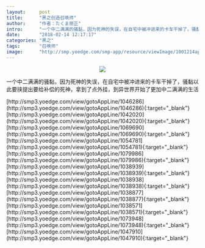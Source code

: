 ```yaml
---
layout:     post
title:      "黑之创造召唤师"
author:     "作者：たくま朋正"
intro:      "一个中二满满的骚黏，因为死神的失误，在自宅中被冲进来的卡车干掉了，骚黏以此要挟提出要给补偿的死神，拿到了点外挂，到异世界开始了更加中二满满的生活"
date:       "2018-02-14 12:17:17"
categories: "黑之"
tags:       "召唤师"
image:      "http://smp.yoedge.com/smp-app/resource/viewImage/1001214appline.png"
---
```

<div style="text-align: center">
<p><img src="http://smp.yoedge.com/smp-app/resource/viewImage/1001214appline.png"/></p>
</div>
<p class="post-meta">
<span>一个中二满满的骚黏，因为死神的失误，在自宅中被冲进来的卡车干掉了，骚黏以此要挟提出要给补偿的死神，拿到了点外挂，到异世界开始了更加中二满满的生活</span>
</p>
[http://smp3.yoedge.com/view/gotoAppLine/1046286](http://smp3.yoedge.com/view/gotoAppLine/1046286){:target="_blank"}
[http://smp3.yoedge.com/view/gotoAppLine/1042020](http://smp3.yoedge.com/view/gotoAppLine/1042020){:target="_blank"}
[http://smp3.yoedge.com/view/gotoAppLine/1069690](http://smp3.yoedge.com/view/gotoAppLine/1069690){:target="_blank"}
[http://smp3.yoedge.com/view/gotoAppLine/1054781](http://smp3.yoedge.com/view/gotoAppLine/1054781){:target="_blank"}
[http://smp3.yoedge.com/view/gotoAppLine/1079986](http://smp3.yoedge.com/view/gotoAppLine/1079986){:target="_blank"}
[http://smp3.yoedge.com/view/gotoAppLine/1038939](http://smp3.yoedge.com/view/gotoAppLine/1038939){:target="_blank"}
[http://smp3.yoedge.com/view/gotoAppLine/1038938](http://smp3.yoedge.com/view/gotoAppLine/1038938){:target="_blank"}
[http://smp3.yoedge.com/view/gotoAppLine/1038877](http://smp3.yoedge.com/view/gotoAppLine/1038877){:target="_blank"}
[http://smp3.yoedge.com/view/gotoAppLine/1038571](http://smp3.yoedge.com/view/gotoAppLine/1038571){:target="_blank"}
[http://smp3.yoedge.com/view/gotoAppLine/1073948](http://smp3.yoedge.com/view/gotoAppLine/1073948){:target="_blank"}
[http://smp3.yoedge.com/view/gotoAppLine/1047910](http://smp3.yoedge.com/view/gotoAppLine/1047910){:target="_blank"}


